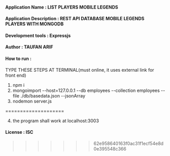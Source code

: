 #### Application Name : LIST PLAYERS MOBILE LEGENDS
    
#### Application Description : REST API DATABASE MOBILE LEGENDS PLAYERS WITH MONGODB
#### Development tools : Expressjs
#### Author : TAUFAN ARIF
#### How to run :
TYPE THESE STEPS AT TERMINAL(must online, it uses external link for front end)
1. npm i
2. mongoimport --host=127.0.0.1 --db employees --collection employees --file ./db/basedata.json --jsonArray
3. nodemon server.js

====================

4. the program shall work at localhost:3003
#### License : ISC
>>>>>>> 62e958640163f0ac31f1ecf54e8d0e395548c366
